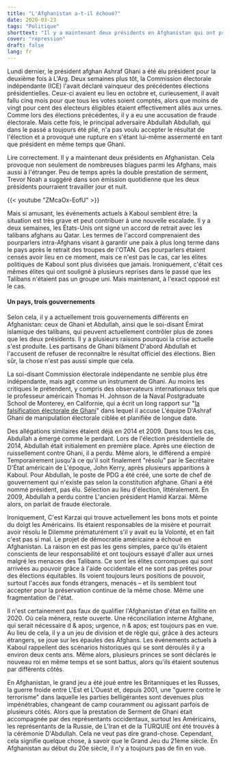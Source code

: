 ```yaml
---
title: "L'Afghanistan a-t-il échoué?"
date: 2020-03-23
tags: "Politique"
shorttext: "Il y a maintenant deux présidents en Afghanistan qui ont prêté serment en même temps. C'est la politique du pouvoir en Afghanistan et aux alentours."
cover: "repression"
draft: false
lang: fr
---
```


Lundi dernier, le président afghan Ashraf Ghani a été élu président pour la deuxième fois à L'Arg. Deux semaines plus tôt, la Commission électorale indépendante (ICE) l'avait déclaré vainqueur des précédentes élections présidentielles. Ceux-ci avaient eu lieu en octobre et, curieusement, il avait fallu cinq mois pour que tous les votes soient comptés, alors que moins de vingt pour cent des électeurs éligibles étaient effectivement allés aux urnes. Comme lors des élections précédentes, il y a eu une accusation de fraude électorale. Mais cette fois, le principal adversaire Abdullah Abdullah, qui dans le passé a toujours été plié, n'a pas voulu accepter le résultat de l'élection et a provoqué une rupture en s'étant lui-même assermenté en tant que président en même temps que Ghani.

Lire correctement. Il y a maintenant deux présidents en Afghanistan. Cela provoque non seulement de nombreuses blagues parmi les Afghans, mais aussi à l'étranger. Peu de temps après la double prestation de serment, Trevor Noah a suggéré dans son émission quotidienne que les deux présidents pourraient travailler jour et nuit.

{{< youtube "ZMcaOx-EofU" >}}

Mais si amusant, les événements actuels à Kaboul semblent être: la situation est très grave et peut contribuer à une nouvelle escalade. Il y a deux semaines, les États-Unis ont signé un accord de retrait avec les talibans afghans au Qatar. Les termes de l'accord comprenaient des pourparlers intra-Afghans visant à garantir une paix à plus long terme dans le pays après le retrait des troupes de l'OTAN. Ces pourparlers étaient censés avoir lieu en ce moment, mais ce n'est pas le cas, car les élites politiques de Kaboul sont plus divisées que jamais. Ironiquement, c'était ces mêmes élites qui ont souligné à plusieurs reprises dans le passé que les Talibans n'étaient pas un groupe uni. Mais maintenant, à l'exact opposé est le cas.

#### Un pays, trois gouvernements

Selon cela, il y a actuellement trois gouvernements différents en Afghanistan: ceux de Ghani et Abdullah, ainsi que le soi-disant Émirat islamique des talibans, qui peuvent actuellement contrôler plus de zones que les deux présidents. Il y a plusieurs raisons pourquoi la crise actuelle s'est produite. Les partisans de Ghani blâment D'abord Abdullah et l'accusent de refuser de reconnaître le résultat officiel des élections. Bien sûr, la chose n'est pas aussi simple que cela.

La soi-disant Commission électorale indépendante ne semble plus être indépendante, mais agit comme un instrument de Ghani. Au moins les critiques le prétendent, y compris des observateurs internationaux tels que le professeur américain Thomas H. Johnson de la Naval Postgraduate School de Monterey, en Californie, qui a écrit un long rapport sur "[la falsification électorale de Ghani](/static/downloads/Final_AISS_2019_election_Paper-English.pdf "The 2019 Presidential Election: A Continuation of Problematic Processes and Results")" dans lequel il accuse L'équipe D'Ashraf Ghani de manipulation électorale ciblée et planifiée de longue date.

Des allégations similaires étaient déjà en 2014 et 2009. Dans tous les cas, Abdullah a émergé comme le perdant. Lors de l'élection présidentielle de 2014, Abdullah était initialement en première place. Après une élection de ruissellement contre Ghani, il a perdu. Même alors, le différend a empiré Temporairement jusqu'à ce qu'il soit finalement "résolu" par le Secrétaire D'État américain de L'époque, John Kerry, après plusieurs apparitions à Kaboul. Pour Abdullah, le poste de PDG a été créé, une sorte de chef de gouvernement qui n'existe pas selon la constitution afghane. Ghani a été nommé président, pas élu. Sélection au lieu d'élection, littéralement. En 2009, Abdullah a perdu contre L'ancien président Hamid Karzai. Même alors, on parlait de fraude électorale.

Ironiquement, C'est Karzai qui trouve actuellement les bons mots et pointe du doigt les Américains. Ils étaient responsables de la misère et pourrait avoir résolu le Dilemme prématurément s'il y avait eu la Volonté, et en fait c'est pas si mal. Le projet de démocratie américaine a échoué en Afghanistan. La raison en est pas les gens simples, parce qu'ils étaient conscients de leur responsabilité et ont toujours essayé d'aller aux urnes malgré les menaces des Talibans. Ce sont les élites corrompues qui sont arrivées au pouvoir grâce à l'aide occidentale et ne sont pas prêtes pour des élections équitables. Ils voient toujours leurs positions de pouvoir, surtout l'accès aux fonds étrangers, menacés – et ils semblent tout accepter pour la préservation continue de la même chose. Même une fragmentation de l'état.

Il n'est certainement pas faux de qualifier l'Afghanistan d'état en faillite en 2020. Où cela mènera, reste ouverte. Une réconciliation interne Afghane, qui serait nécessaire d & apos; urgence, n & apos; est toujours pas en vue. Au lieu de cela, il y a un jeu de division et de règle qui, grâce à des acteurs étrangers, se joue sur les épaules des Afghans. Les événements actuels à Kaboul rappellent des scénarios historiques qui se sont déroulés il y a environ deux cents ans. Même alors, plusieurs princes se sont déclarés le nouveau roi en même temps et se sont battus, alors qu'ils étaient soutenus par différents côtés.

En Afghanistan, le grand jeu a été joué entre les Britanniques et les Russes, la guerre froide entre L'Est et L'Ouest et, depuis 2001, une "guerre contre le terrorisme" dans laquelle les parties belligérantes sont devenues plus impénétrables, changeant de camp couramment ou agissant parfois de plusieurs côtés. Alors que la prestation de Serment de Ghani était accompagnée par des représentants occidentaux, surtout les Américains, les représentants de la Russie, de L'Iran et de la TURQUIE ont été trouvés à la cérémonie D'Abdullah. Cela ne veut pas dire grand-chose. Cependant, cela signifie quelque chose, à savoir que le Grand Jeu du 21ème siècle. En Afghanistan au début du 20e siècle, il n'y a toujours pas de fin en vue.
